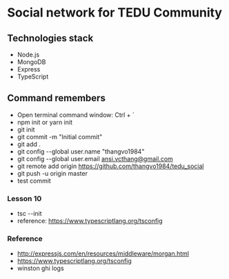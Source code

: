 # Social network for TEDU Community

## Technologies stack
- Node.js
- MongoDB
- Express
- TypeScript
  
## Command remembers

- Open terminal command window: Ctrl + `
- npm init or yarn init
- git init
- git commit -m "Initial commit"
- git add .
- git config --global user.name "thangvo1984"
- git config --global user.email ansi.vcthang@gmail.com
- git remote add origin https://github.com/thangvo1984/tedu_social
- git push -u origin master
- test commit

### Lesson 10
- tsc --init
- reference: https://www.typescriptlang.org/tsconfig

### Reference
- http://expressjs.com/en/resources/middleware/morgan.html
- https://www.typescriptlang.org/tsconfig
- winston ghi logs
  